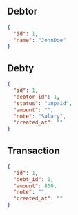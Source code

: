 ## Debtor
```json
{
  "id": 1,
  "name": "JohnDoe"
}
```

## Debty
```json
{
  "id": 1,
  "debtor_id": 1,
  "status": "unpaid",
  "amount": "",
  "note": "Salary",
  "created_at": ""
}
```

## Transaction
```json
{
  "id": 1,
  "debt_id": 1,
  "amount": 800,
  "note": "",
  "created_at": ""
}
```
